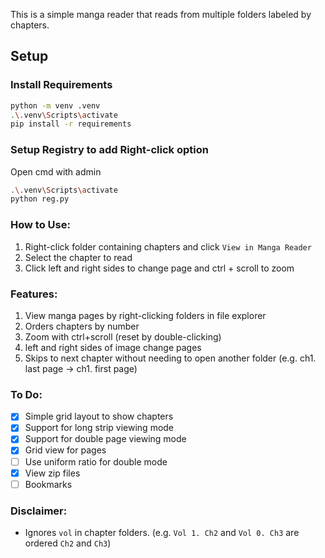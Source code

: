 This is a simple manga reader that reads from multiple folders labeled by chapters.

## Setup

### Install Requirements
```sh
python -m venv .venv
.\.venv\Scripts\activate
pip install -r requirements
```

### Setup Registry to add Right-click option
Open cmd with admin
```sh
.\.venv\Scripts\activate
python reg.py
```

### How to Use:
1. Right-click folder containing chapters and click `View in Manga Reader`
2. Select the chapter to read
3. Click left and right sides to change page and ctrl + scroll to zoom

### Features:
1. View manga pages by right-clicking folders in file explorer
2. Orders chapters by number
3. Zoom with ctrl+scroll (reset by double-clicking)
4. left and right sides of image change pages
5. Skips to next chapter without needing to open another folder (e.g. ch1. last page -> ch1. first page)

### To Do:
- [X] Simple grid layout to show chapters
- [X] Support for long strip viewing mode
- [X] Support for double page viewing mode
- [X] Grid view for pages
- [ ] Use uniform ratio for double mode
- [X] View zip files
- [ ] Bookmarks

### Disclaimer:
- Ignores `vol` in chapter folders. (e.g. `Vol 1. Ch2` and `Vol 0. Ch3` are ordered `Ch2` and `Ch3`)